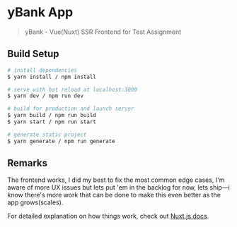# yBank App

> yBank - Vue(Nuxt) SSR Frontend for Test Assignment

## Build Setup

```bash
# install dependencies
$ yarn install / npm install

# serve with hot reload at localhost:3000
$ yarn dev / npm run dev

# build for production and launch server
$ yarn build / npm run build
$ yarn start / npm run start

# generate static project
$ yarn generate / npm run generate
```

## Remarks
The frontend works, I did my best to fix the most common edge cases, I'm aware of more UX issues but lets put 'em in the backlog for now, lets ship—i know there's more work that can be done to make this even better as the app grows(scales).

For detailed explanation on how things work, check out [Nuxt.js docs](https://nuxtjs.org).

